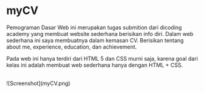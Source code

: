 # myCV

Pemograman Dasar Web ini merupakan tugas submition dari dicoding academy yang membuat website sederhana berisikan info diri. Dalam web sederhana ini saya membuatnya dalam kemasan CV. Berisikan tentang about me, experience, education, dan achievement.

Pada web ini hanya terdiri dari HTML 5 dan CSS murni saja, karena goal dari kelas ini adalah membuat web sederhana hanya dengan HTML + CSS.

<br/>
![Screenshot](myCV.png)
